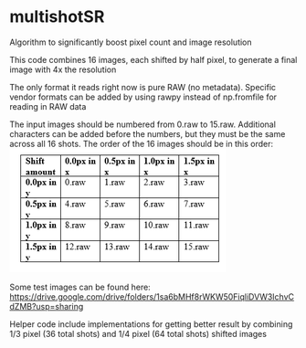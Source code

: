 # multishotSR
Algorithm to significantly boost pixel count and image resolution

This code combines 16 images, each shifted by half pixel, to generate a final image with 4x the resolution

The only format it reads right now is pure RAW (no metadata). Specific vendor formats can be added by using rawpy instead of np.fromfile for reading in RAW data

The input images should be numbered from 0.raw to 15.raw. Additional characters can be added before the numbers, but they must be the same across all 16 shots. The order of the 16 images should be in this order:
![alt text](https://github.com/xhstdong/multishotSR/blob/main/16shot_table.PNG?raw=true)

Some test images can be found here: https://drive.google.com/drive/folders/1sa6bMHf8rWKW50FiqliDVW3IchvCdZMB?usp=sharing

Helper code include implementations for getting better result by combining 1/3 pixel (36 total shots) and 1/4 pixel (64 total shots) shifted images 
